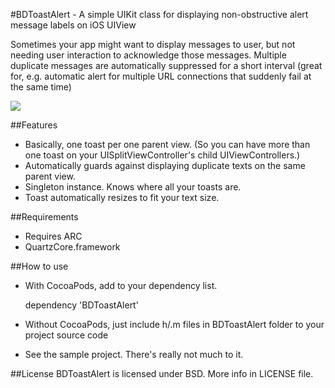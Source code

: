#BDToastAlert - A simple UIKit class for displaying non-obstructive alert message labels on iOS UIView 

Sometimes your app might want to display messages to user, but not needing user interaction to acknowledge those messages. Multiple duplicate messages are automatically suppressed for a short interval (great for, e.g. automatic alert for multiple URL connections that suddenly fail at the same time)  

[![](https://github.com/norsez/BDToastAlert/raw/master/BDToastAlert/screencap.png)](https://github.com/norsez/BDToastAlert/raw/master/BDToastAlert/screencap.png)

##Features
- Basically, one toast per one parent view. (So you can have more than one toast on your UISplitViewController's child  UIViewControllers.)
- Automatically guards against displaying duplicate texts on the same parent view.
- Singleton instance. Knows where all your toasts are.
- Toast automatically resizes to fit your text size.



##Requirements
- Requires ARC
- QuartzCore.framework

##How to use
- With CocoaPods, add to your dependency list.

    dependency 'BDToastAlert'

- Without CocoaPods, just include h/.m files in BDToastAlert folder to your project source code 
- See the sample project. There's really not much to it.


##License
BDToastAlert is licensed under BSD. More info in LICENSE file.